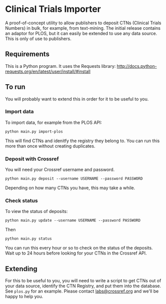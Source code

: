 # Clinical Trials Importer

A proof-of-concept utility to allow publishers to deposit CTNs (Clinical Trials Numbers) in bulk, for example, from text-mining. The initial release contains an adaptor for PLOS, but it can easily be extended to use any data source. This is only of use to publishers.

## Requirements

This is a Python program. It uses the Requests library: http://docs.python-requests.org/en/latest/user/install/#install

## To run

You will probably want to extend this in order for it to be useful to you.

### Import data

To import data, for example from the PLOS API:

    python main.py import-plos

This will find CTNs and idenitfy the registry they belong to. You can run this more than once without creating duplicates.

### Deposit with Crossref

You will need your Crossref username and password.

    python main.py deposit --username USERNAME --password PASSWORD

Depending on how many CTNs you have, this may take a while.

### Check status

To view the status of deposits:

    python main.py update --username USERNAME --password PASSWORD

Then

    python main.py status

You can run this every hour or so to check on the status of the deposits. Wait up to 24 hours before looking for your CTNs in the Crossref API.

## Extending

For this to be useful to you, you will need to write a script to get CTNs out of your data source, identify the CTN Registry, and put them into the database. See `plos.py` for an example. Please contact labs@crossref.org and we'll be happy to help you.


